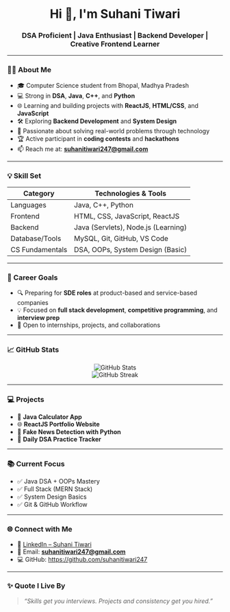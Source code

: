<h1 align="center">Hi 👋, I'm Suhani Tiwari</h1>
<h3 align="center">DSA Proficient | Java Enthusiast | Backend Developer | Creative Frontend Learner</h3>

---

### 👩‍💻 About Me

- 🎓 Computer Science student from Bhopal, Madhya Pradesh
- 💻 Strong in **DSA**, **Java**, **C++**, and **Python**
- 🌐 Learning and building projects with **ReactJS**, **HTML/CSS**, and **JavaScript**
- 🛠️ Exploring **Backend Development** and **System Design**
- 🧠 Passionate about solving real-world problems through technology
- 🏆 Active participant in **coding contests** and **hackathons**
- 📫 Reach me at: **suhanitiwari247@gmail.com**

---

### 💡 Skill Set

| Category            | Technologies & Tools |
|---------------------|----------------------|
| Languages           | Java, C++, Python     |
| Frontend            | HTML, CSS, JavaScript, ReactJS |
| Backend             | Java (Servlets), Node.js (Learning) |
| Database/Tools      | MySQL, Git, GitHub, VS Code |
| CS Fundamentals     | DSA, OOPs, System Design (Basic) |

---

### 💼 Career Goals

- 🔍 Preparing for **SDE roles** at product-based and service-based companies
- 💡 Focused on **full stack development**, **competitive programming**, and **interview prep**
- 🤝 Open to internships, projects, and collaborations

---

### 📈 GitHub Stats

<p align="center">
  <img src="https://github-readme-stats.vercel.app/api?username=shalutiwari842&show_icons=true&theme=radical" alt="GitHub Stats" />
  <br/>
  <img src="https://github-readme-streak-stats.herokuapp.com/?user=shalutiwari842&theme=radical" alt="GitHub Streak" />
</p>

---

### 💻 Projects

- 🔢 **Java Calculator App**
- 🌐 **ReactJS Portfolio Website**
- 📰 **Fake News Detection with Python**
- 🧠 **Daily DSA Practice Tracker**

---

### 📚 Current Focus

- ✅ Java DSA + OOPs Mastery
- ✅ Full Stack (MERN Stack)
- ✅ System Design Basics
- ✅ Git & GitHub Workflow

---

### 🌐 Connect with Me

- 💼 [LinkedIn – Suhani Tiwari](https://www.linkedin.com/in/suhani-tiwari-347a57329)
- 📧 Email: **suhanitiwari247@gmail.com**
- 💻 GitHub: https://github.com/suhanitiwari247

---

### ✨ Quote I Live By
> *“Skills get you interviews. Projects and consistency get you hired.”*
